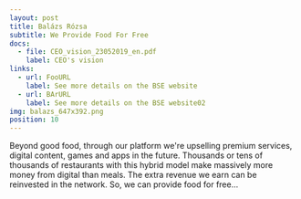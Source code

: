 ```yaml
---
layout: post
title: Balázs Rózsa
subtitle: We Provide Food For Free
docs:
  - file: CEO_vision_23052019_en.pdf
    label: CEO's vision
links:
  - url: FooURL
    label: See more details on the BSE website
  - url: BArURL
    label: See more details on the BSE website02
img: balazs_647x392.png
position: 10
---
```


Beyond good food, through our platform we're upselling premium services, digital content, games and apps in the future. Thousands or tens of thousands of restaurants with this hybrid model make massively more money from digital than meals. The extra revenue we earn can be reinvested in the network. So, we can provide food for free...
